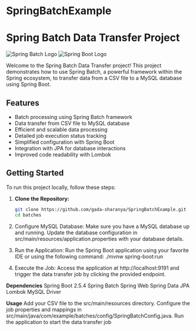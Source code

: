 # SpringBatchExample
# Spring Batch Data Transfer Project

![Spring Batch Logo](https://spring.io/images/spring-logo-9146a4d3298760c2e7e49595184e1975.svg)
![Spring Boot Logo](https://spring.io/images/projects/spring-boot-7f2e24fb962501672cc91ccd285ed2ba.svg)

Welcome to the Spring Batch Data Transfer project! This project demonstrates how to use Spring Batch, a powerful framework within the Spring ecosystem, to transfer data from a CSV file to a MySQL database using Spring Boot.

## Features

- Batch processing using Spring Batch framework
- Data transfer from CSV file to MySQL database
- Efficient and scalable data processing
- Detailed job execution status tracking
- Simplified configuration with Spring Boot
- Integration with JPA for database interactions
- Improved code readability with Lombok

## Getting Started

To run this project locally, follow these steps:

1. **Clone the Repository:**
   ```sh
   git clone https://github.com/gada-sharanya/SpringBatchExample.git
   cd batches

2. Configure MySQL Database:
   Make sure you have a MySQL database up and running. Update the database configuration in src/main/resources/application.properties with your database details.

3. Run the Application:
   Run the Spring Boot application using your favorite IDE or using the following command:
   ./mvnw spring-boot:run

 4. Execute the Job:
   Access the application at http://localhost:9191 and trigger the data transfer job by clicking the provided endpoint.

**Dependencies**
Spring Boot 2.5.4
Spring Batch
Spring Web
Spring Data JPA
Lombok
MySQL Driver

**Usage**
Add your CSV file to the src/main/resources directory.
Configure the job properties and mappings in src/main/java/com/example/batches/config/SpringBatchConfig.java.
Run the application to start the data transfer job



